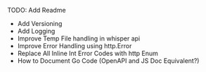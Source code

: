 TODO: Add Readme 

* Add Versioning
* Add Logging
* Improve Temp File handling in whisper api
* Improve Error Handling using http.Error
* Replace All Inline Int Error Codes with http Enum
* How to Document Go Code (OpenAPI and JS Doc Equivalent?)